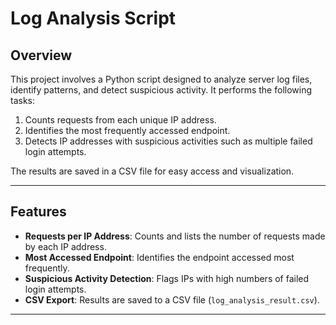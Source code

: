 # Log Analysis Script

## Overview
This project involves a Python script designed to analyze server log files, identify patterns, and detect suspicious activity. It performs the following tasks:
1. Counts requests from each unique IP address.
2. Identifies the most frequently accessed endpoint.
3. Detects IP addresses with suspicious activities such as multiple failed login attempts.

The results are saved in a CSV file for easy access and visualization.

---

## Features
- **Requests per IP Address**: Counts and lists the number of requests made by each IP address.
- **Most Accessed Endpoint**: Identifies the endpoint accessed most frequently.
- **Suspicious Activity Detection**: Flags IPs with high numbers of failed login attempts.
- **CSV Export**: Results are saved to a CSV file (`log_analysis_result.csv`).

---
